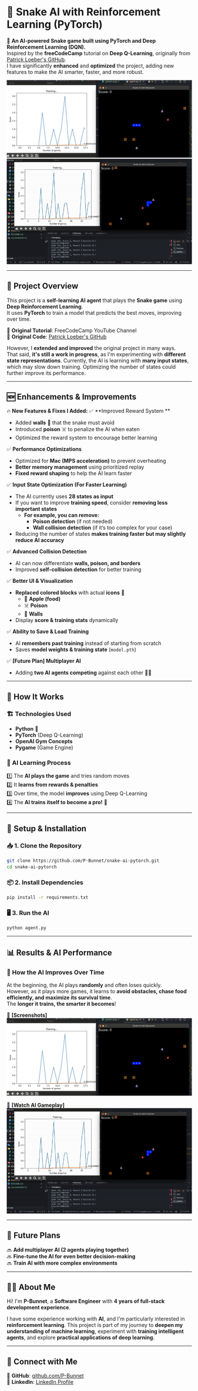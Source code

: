 # **🐍 Snake AI with Reinforcement Learning (PyTorch)**
🚀 **An AI-powered Snake game built using PyTorch and Deep Reinforcement Learning (DQN).**  
Inspired by the **freeCodeCamp** tutorial on **Deep Q-Learning**, originally from [Patrick Loeber's GitHub](https://github.com/patrickloeber).  
I have significantly **enhanced** and **optimized** the project, adding new features to make the AI smarter, faster, and more robust.

![Game Screenshot](assets/screenshot.png)  
![Video Demo](assets/demo.gif)

---

## **📌 Project Overview**
This project is a **self-learning AI agent** that plays the **Snake game** using **Deep Reinforcement Learning**.  
It uses **PyTorch** to train a model that predicts the best moves, improving over time.  

🔹 **Original Tutorial**: FreeCodeCamp YouTube Channel  
🔹 **Original Code**: [Patrick Loeber's GitHub](https://github.com/patrickloeber)  

However, I **extended and improved** the original project in many ways.  
That said, **it's still a work in progress**, as I'm experimenting with **different state representations**. Currently, the AI is learning with **many input states**, which may slow down training. Optimizing the number of states could further improve its performance.

---

## **🆕 Enhancements & Improvements**
🔥 **New Features & Fixes I Added:**
✅ **Improved Reward System **  
- Added **walls** 🧱 that the snake must avoid  
- Introduced **poison** ☠️ to penalize the AI when eaten  
- Optimized the reward system to encourage better learning  

✅ **Performance Optimizations**  
- Optimized for **Mac (MPS acceleration)** to prevent overheating  
- **Better memory management** using prioritized replay  
- **Fixed reward shaping** to help the AI learn faster  

✅ **Input State Optimization (For Faster Learning)**  
- The AI currently uses **28 states as input**  
- If you want to improve **training speed**, consider **removing less important states**  
  - **For example, you can remove:**  
    - **Poison detection** (if not needed)  
    - **Wall collision detection** (if it’s too complex for your case)  
- Reducing the number of states **makes training faster but may slightly reduce AI accuracy**  

✅ **Advanced Collision Detection**  
- AI can now differentiate **walls, poison, and borders**  
- Improved **self-collision detection** for better training  

✅ **Better UI & Visualization**  
- **Replaced colored blocks** with actual **icons** 🎨  
  - 🍏 **Apple (food)**  
  - ☠️ **Poison**  
  - 🧱 **Walls**  
- Display **score & training stats** dynamically  

✅ **Ability to Save & Load Training**  
- AI **remembers past training** instead of starting from scratch  
- Saves **model weights & training state** (`model.pth`)  

✅ **[Future Plan] Multiplayer AI**  
- Adding **two AI agents competing** against each other 🎯🔥  

---

## **📖 How It Works**
### **🏗️ Technologies Used**
- **Python** 🐍  
- **PyTorch** (Deep Q-Learning)  
- **OpenAI Gym Concepts**  
- **Pygame** (Game Engine)  

### **🧠 AI Learning Process**
1️⃣ The **AI plays the game** and tries random moves  
2️⃣ It **learns from rewards & penalties**  
3️⃣ Over time, the model **improves** using Deep Q-Learning  
4️⃣ The **AI trains itself to become a pro!** 🎯  

---

## **🚀 Setup & Installation**
### **📥 1. Clone the Repository**
```bash
git clone https://github.com/P-Bunnet/snake-ai-pytorch.git
cd snake-ai-pytorch
```

### **📦 2. Install Dependencies**
```bash
pip install -r requirements.txt
```

### **🖥️ 3. Run the AI**
```bash
python agent.py
```

---

## **📊 Results & AI Performance**
### **🧠 How the AI Improves Over Time**
At the beginning, the AI plays **randomly** and often loses quickly.  
However, as it plays more games, it learns to **avoid obstacles, chase food efficiently, and maximize its survival time**.  
The **longer it trains, the smarter it becomes**!  

📸 **[Screenshots]**  
![Game Screenshot](assets/screenshot.png)  

🎥 **[Watch AI Gameplay]**  
![Game Demo](assets/demo.gif)  


---

## **🎯 Future Plans**
🔜 **Add multiplayer AI (2 agents playing together)**  
🔜 **Fine-tune the AI for even better decision-making**  
🔜 **Train AI with more complex environments**  

---

## **🧑‍💻 About Me**  
Hi! I'm **P-Bunnet**, a **Software Engineer** with **4 years of full-stack development experience**.  

I have some experience working with **AI**, and I'm particularly interested in **reinforcement learning**. This project is part of my journey to **deepen my understanding of machine learning**, experiment with **training intelligent agents**, and explore **practical applications of deep learning**.  


---

## **📩 Connect with Me**
📌 **GitHub**: [github.com/P-Bunnet](https://github.com/P-Bunnet)  
📌 **LinkedIn**: [LinkedIn Profile](https://www.linkedin.com/in/bunnet-phoung-734a31210/)


